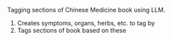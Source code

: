 Tagging sections of Chinese Medicine book using LLM.

1. Creates symptoms, organs, herbs, etc. to tag by
2. Tags sections of book based on these 